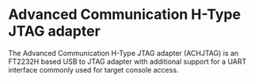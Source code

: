 # Advanced Communication H-Type JTAG adapter

The Advanced Communication H-Type JTAG adapter (ACHJTAG) is an FT2232H
based USB to JTAG adapter with additional support for a UART interface
commonly used for target console access.
